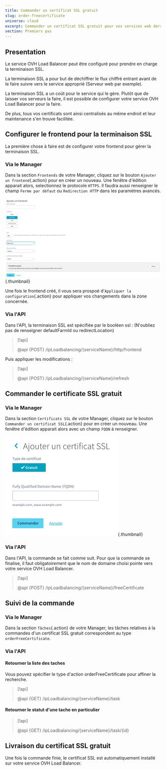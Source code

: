 ```yaml
---
title: Commander un certificat SSL gratuit
slug: order-freecertificate
universe: cloud
excerpt: Commander un certificat SSL gratuit pour vos services web derrière un Load Balancer
section: Premiers pas
---
```



## Presentation
Le service OVH Load Balancer peut être configuré pour prendre en charge la terminaison SSL.

La terminaison SSL a pour but de déchiffrer le flux chiffré entrant avant de le faire suivre vers le service approprié (Serveur web par exemple).

La terminaison SSL a un coût pour le service qui le gère. Plutôt que de laisser vos serveurs la faire, il est possible de configurer votre service OVH Load Balancer pour la faire.

De plus, tous vos certificats sont ainsi centralisés au même endroit et leur maintenance s'en trouve facilitée.


## Configurer le frontend pour la terminaison SSL
La première chose à faire est de configurer votre frontend pour gérer la terminaison SSL.


### Via le Manager
Dans la section `Frontends` de votre Manager, cliquez sur le bouton `Ajouter un frontend`{.action} pour en créer un nouveau. Une fenêtre d'édition apparait alors, selectionnez le protocole `HTTPS`. Il faudra aussi renseigner le champ `Ferme par défaut` ou `Redirection HTTP` dans les paramètres avancés.


![Configuration la terminaison SSL d'un Frontend](images/enable_ssl_terminaison.png){.thumbnail}

Une fois le frontend créé, il vous sera prospoé d'`Appliquer la configuration`{.action} pour appliquer vos changements dans la zone concernée.


### Via l'API
Dans l'API, la terminaison SSL est spécifiée par le booléen ssl : (N'oubliez pas de renseigner defaultFarmId ou redirectLocation)

> [!api]
>
> @api {POST} /ipLoadbalancing/{serviceName}/http/frontend
>

Puis appliquer les modifications :

> [!api]
>
> @api {POST} /ipLoadbalancing/{serviceName}/refresh
>

## Commander le certificate SSL gratuit

### Via le Manager
Dans la section `Certificats SSL` de votre Manager, cliquez sur le bouton `Commander un certificat SSL`{.action} pour en créer un nouveau. Une fenêtre d'édition apparait alors avec un champ `FQDN` à renseigner.


![Ajouter un certificate SSL gratuit](images/add_freecertificate.png){.thumbnail}


### Via l'API
Dans l'API, la commande se fait comme suit. Pour que la commande se finalise, il faut obligatoirement que le nom de domaine choisi pointe vers votre service OVH Load Balancer.


> [!api]
>
> @api {POST} /ipLoadbalancing/{serviceName}/freeCertificate
>

## Suivi de la commande

### Via le Manager
Dans la section `Tâches`{.action} de votre Manager, les tâches relatives à la commandes d'un certificat SSL gratuit correspondent au type `orderFreeCertificate`.


### Via l'API

#### Retourner la liste des taches
Vous pouvez spécifier le type d'action orderFreeCertificate pour affiner la recherche.


> [!api]
>
> @api {GET} /ipLoadbalancing/{serviceName}/task
>

#### Retourner le statut d'une tache en particulier

> [!api]
>
> @api {GET} /ipLoadbalancing/{serviceName}/task/{id}
>

## Livraison du certificat SSL gratuit
Une fois la commande finie, le certificat SSL est automatiquement installé sur votre service OVH Load Balancer.
